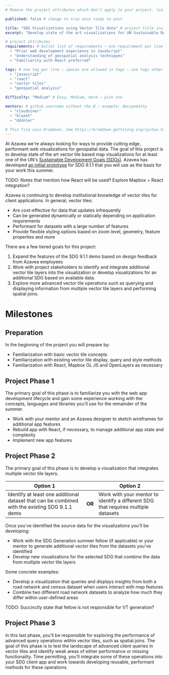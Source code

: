 ```yaml
---
# Remove the project attributes which don't apply to your project. (ie: if no issues, delete the issues section)

published: false # change to true once ready to post

title: "SDG Visualizations using Vector Tile data" # project title inside quotes
excerpt: "Develop state of the art visualizations for UN Sustainable Development Goals" # shows on project list page

# project attributes
requirements: # bullet list of requirements – one requirement per line – follow below format
  - "Prior web development experience in JavaScript"
  - "Understanding of geospatial analysis techniques"
  - "Familiarity with React preferred"

tags: # one tag per line – spaces are allowed in tags – use tags other posts use
  - "javascript"
  - "react"
  - "vector tiles"
  - "geospatial analysis"

difficulty: "Medium" # Easy, Medium, Hard – pick one

mentors: # github username without the @ – example: designmatty
  - "cloudniner"
  - "klaash"
  - "ddohler"

# This file uses Kramdown. See https://kramdown.gettalong.org/syntax.html for syntax
---
```


At Azavea we're always looking for ways to provide cutting edge, performant web visualizations for geospatial data. The goal of this project is to develop state of the art vector tile based map visualizations for at least one of the UN's [Sustainable Development Goals (SDGs)](https://www.un.org/sustainabledevelopment/sustainable-development-goals/). Azavea has developed [an initial prototype](https://azavea-sdg-prototype.netlify.com/) for SDG 9.1.1 that you will use as the basis for your work this summer.

TODO: Notes that mention how React will be used? Explore Mapbox + React integration?

Azavea is continuing to develop institutional knowledge of vector tiles for client applications. In general, vector tiles:

- Are cost-effective for data that updates infrequently
- Can be generated dynamically or statically depending on application requirements
- Performant for datasets with a large number of features
- Provide flexible styling options based on zoom level, geometry, feature properties and more

There are a few tiered goals for this project:

1. Expand the features of the SDG 9.1.1 demo based on design feedback from Azavea employees
1. Work with project stakeholders to identify and integrate additional vector tile layers into the visualization or develop visualizations for an additional SDG based on available data.
1. Explore more advanced vector tile operations such as querying and displaying information from multiple vector tile layers and performing spatial joins.

# Milestones

## Preparation

In the beginning of the project you will prepare by:

- Familiarization with basic vector tile concepts
- Familiarization with existing vector tile display, query and style methods
- Familiarization with React, Mapbox GL JS and OpenLayers as necessary

## Project Phase 1

The primary goal of this phase is to familiarize you with the web app development lifecycle and gain some experience working with the concepts, languages and libraries you'll use for the remainder of the summer.

- Work with your mentor and an Azavea designer to sketch wireframes for additional app features
- Rebuild app with React, if necessary, to manage additional app state and complexity
- Implement new app features

## Project Phase 2

The primary goal of this phase is to develop a visualization that integrates multiple vector tile layers.

| Option 1 |       | Option 2 |
|----------|-------|----------|
| Identify at least one additional dataset that can be combined with the existing SDG 9.1.1 demo | **OR** | Work with your mentor to identify a different SDG that requires multiple datasets |

Once you've identified the source data for the visualizations you'll be developing:

- Work with the SDG Generation summer fellow (if applicable) or your mentor to generate additional vector tiles from the datasets you've identified
- Develop new visualizations for the selected SDG that combine the data from multiple vector tile layers

Some concrete examples:
  - Develop a visualization that queries and displays insights from both a road network and census dataset when users interact with map features
  - Combine two different road network datasets to analyze how much they differ within user-defined areas 

TODO: Succinctly state that fellow is not responsible for VT generation?

## Project Phase 3

In this last phase, you'll be responsible for exploring the performance of advanced query operations within vector tiles, such as spatial joins. The goal of this phase is to test the landscape of advanced client queries in vector tiles and identify weak areas of either performance or missing functionality. Time permitting, you'll integrate some of these operations into your SDG client app and work towards developing reusable, performant methods for these operations.
